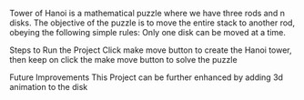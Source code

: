 Tower of Hanoi is a mathematical puzzle where we have three rods and n disks. The objective of the puzzle is to move the entire stack to another rod, obeying the following simple rules: Only one disk can be moved at a time.

Steps to Run the Project
Click make move button to create the Hanoi tower, then keep on click the make move button to solve the puzzle

Future Improvements
This Project can be further enhanced by adding 3d animation to the disk
